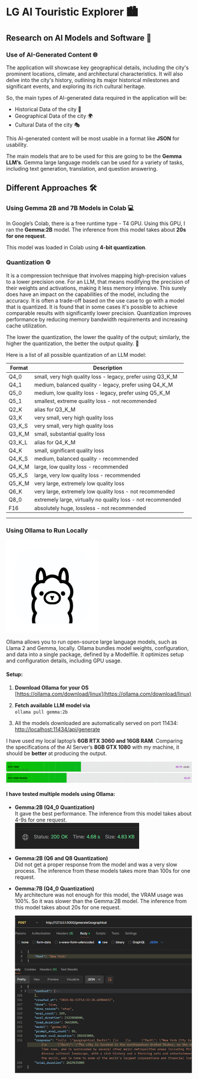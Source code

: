# LG AI Touristic Explorer 🏙️

## Research on AI Models and Software 🤖

### Use of AI-Generated Content 🌐

The application will showcase key geographical details, including the city's prominent locations, climate, and architectural characteristics. It will also delve into the city's history, outlining its major historical milestones and significant events, and exploring its rich cultural heritage.

So, the main types of AI-generated data required in the application will be:
- Historical Data of the city 📜
- Geographical Data of the city 🌍
- Cultural Data of the city 🎭

This AI-generated content will be most usable in a format like **JSON** for usability.

The main models that are to be used for this are going to be the **Gemma LLM’s**. Gemma large language models can be used for a variety of tasks, including text generation, translation, and question answering.

## Different Approaches 🛠️

### Using Gemma 2B and 7B Models in Colab 💻

In Google’s Colab, there is a free runtime type - T4 GPU. Using this GPU, I ran the **Gemma:2B** model. The inference from this model takes about **20s for one request**.

This model was loaded in Colab using **4-bit quantization**.

### Quantization ⚙️

It is a compression technique that involves mapping high-precision values to a lower precision one. For an LLM, that means modifying the precision of their weights and activations, making it less memory intensive. This surely does have an impact on the capabilities of the model, including the accuracy. It is often a trade-off based on the use case to go with a model that is quantized. It is found that in some cases it's possible to achieve comparable results with significantly lower precision. Quantization improves performance by reducing memory bandwidth requirements and increasing cache utilization.

The lower the quantization, the lower the quality of the output; similarly, the higher the quantization, the better the output quality. 🎯


Here is a list of all possible quantization of an LLM model:

| Format   | Description                                    |
|----------|------------------------------------------------|
| Q4_0     | small, very high quality loss - legacy, prefer using Q3_K_M |
| Q4_1     | medium, balanced quality - legacy, prefer using Q4_K_M |
| Q5_0     | medium, low quality loss - legacy, prefer using Q5_K_M |
| Q5_1     | smallest, extreme quality loss - not recommended |
| Q2_K     | alias for Q3_K_M                              |
| Q3_K     | very small, very high quality loss            |
| Q3_K_S   | very small, very high quality loss            |
| Q3_K_M   | small, substantial quality loss               |
| Q3_K_L   | alias for Q4_K_M                              |
| Q4_K     | small, significant quality loss               |
| Q4_K_S   | medium, balanced quality - recommended        |
| Q4_K_M   | large, low quality loss - recommended         |
| Q5_K_S   | large, very low quality loss - recommended    |
| Q5_K_M   | very large, extremely low quality loss        |
| Q6_K     | very large, extremely low quality loss - not recommended |
| Q8_0     | extremely large, virtually no quality loss - not recommended |
| F16      | absolutely huge, lossless - not recommended   |



---

### Using Ollama to Run Locally
<img src="https://raw.githubusercontent.com/LiquidGalaxyLAB/LG-AI-Touristic-explorer/main/docs/AI%20Model/ollama_logo.png?token=GHSAT0AAAAAACLXFJ47OEUG5F2CAVJKYR4EZTPC3PQ" alt="Ollama" width="250"/>


Ollama allows you to run open-source large language models, such as Llama 2 and Gemma, locally. Ollama bundles model weights, configuration, and data into a single package, defined by a Modelfile. It optimizes setup and configuration details, including GPU usage. 

#### Setup:

1. **Download Ollama for your OS**  
   [https://ollama.com/download/linux](https://ollama.com/download/linux)

2. **Fetch available LLM model via**  
   `ollama pull gemma:2b`

3. All the models downloaded are automatically served on port 11434:  
   [http://localhost:11434/api/generate](http://localhost:11434/api/generate)

I have used my local laptop’s **6GB RTX 3060 and 16GB RAM**. Comparing the specifications of the AI Server’s **8GB GTX 1080** with my machine, it should be **better** at producing the output.

![comparison](https://raw.githubusercontent.com/LiquidGalaxyLAB/LG-AI-Touristic-explorer/main/docs/AI%20Model/comparison.png?token=GHSAT0AAAAAACLXFJ46QYESZ7KEBMRZXHWKZTPDALA)

#### I have tested multiple models using Ollama:

- **Gemma:2B (Q4_0 Quantization)**  
  It gave the best performance. The inference from this model takes about 4-9s for one request.
![Ollama Runtime](https://raw.githubusercontent.com/LiquidGalaxyLAB/LG-AI-Touristic-explorer/main/docs/AI%20Model/ollama_runtime.png?token=GHSAT0AAAAAACLXFJ47NKVKLMQA2DFGNAEEZTPDBOA)
  

- **Gemma:2B (Q6 and Q8 Quantization)**  
  Did not get a proper response from the model and was a very slow process. The inference from these models takes more than 100s for one request.

- **Gemma:7B (Q4_0 Quantization)**  
  My architecture was not enough for this model, the VRAM usage was 100%. So it was slower than the Gemma:2B model. The inference from this model takes about 20s for one request.

  ![ollam api](https://raw.githubusercontent.com/LiquidGalaxyLAB/LG-AI-Touristic-explorer/main/docs/AI%20Model/ollama_api.png?token=GHSAT0AAAAAACLXFJ46FO5UF7QFNL4GKZTEZTPC3SA)

  
